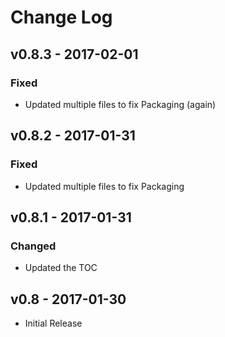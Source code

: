 # Change Log
## v0.8.3 - 2017-02-01
### Fixed
- Updated multiple files to fix Packaging (again)

## v0.8.2 - 2017-01-31
### Fixed
- Updated multiple files to fix Packaging

## v0.8.1 - 2017-01-31
### Changed
- Updated the TOC

## v0.8 - 2017-01-30
- Initial Release